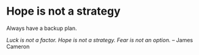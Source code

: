 # Hope is not a strategy

Always have a backup plan.

_Luck is not a factor. Hope is not a strategy. Fear is not an option._ 
– James Cameron
